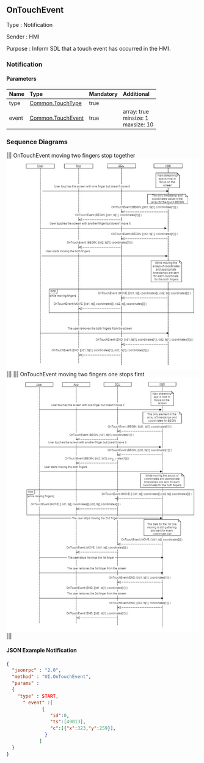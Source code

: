## OnTouchEvent

Type
: Notification

Sender
: HMI

Purpose
: Inform SDL that a touch event has occurred in the HMI.

### Notification

#### Parameters

|Name|Type|Mandatory|Additional|
|:---|:---|:--------|:---------|
|type|[Common.TouchType](../../common/enums/index.md#touchtype)|true||
|event|[Common.TouchEvent](../../common/structs/index.md#touchevent)|true|array: true<br>minsize: 1<br>maxsize: 10|


### Sequence Diagrams
|||
OnTouchEvent moving two fingers stop together
![OnTouchEvent](./assets/OnTouchEventTwoFingers.png)
|||
|||
OnTouchEvent moving two fingers one stops first
![OnTouchEvent](./assets/OnTouchEventTwoFingersOneStop.png)
|||

#### JSON Example Notification
```json
{
  "jsonrpc" : "2.0",
  "method" : "UI.OnTouchEvent",
  "params" :
  {
    "type" : START,
      " event" :[
             {
                "id":0,
                "ts":[49013],
                "c":[{"x":323,"y":259}],
              }
            ]
  }
}
```
